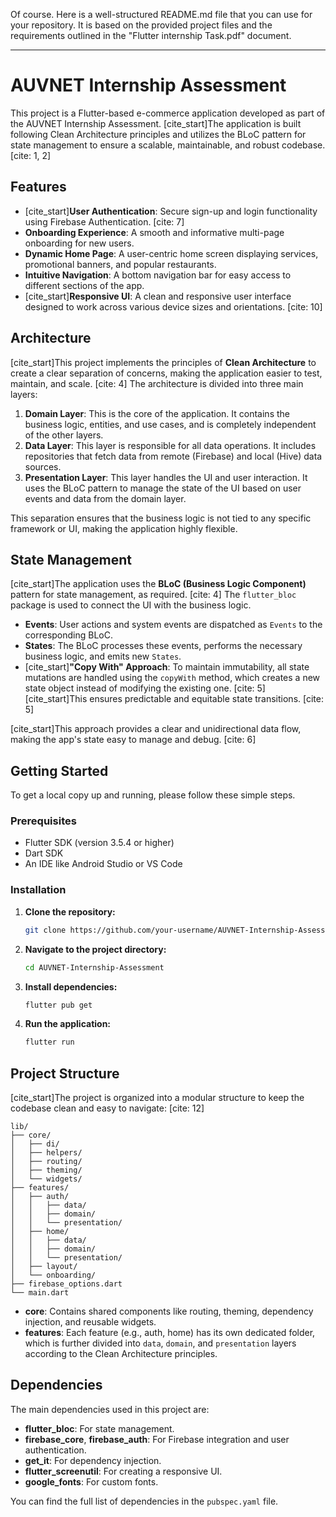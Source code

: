 Of course. Here is a well-structured README.md file that you can use for your repository. It is based on the provided project files and the requirements outlined in the "Flutter internship Task.pdf" document.

***

# AUVNET Internship Assessment

This project is a Flutter-based e-commerce application developed as part of the AUVNET Internship Assessment. [cite_start]The application is built following Clean Architecture principles and utilizes the BLoC pattern for state management to ensure a scalable, maintainable, and robust codebase. [cite: 1, 2]

## Features

* [cite_start]**User Authentication**: Secure sign-up and login functionality using Firebase Authentication. [cite: 7]
* **Onboarding Experience**: A smooth and informative multi-page onboarding for new users.
* **Dynamic Home Page**: A user-centric home screen displaying services, promotional banners, and popular restaurants.
* **Intuitive Navigation**: A bottom navigation bar for easy access to different sections of the app.
* [cite_start]**Responsive UI**: A clean and responsive user interface designed to work across various device sizes and orientations. [cite: 10]

## Architecture

[cite_start]This project implements the principles of **Clean Architecture** to create a clear separation of concerns, making the application easier to test, maintain, and scale. [cite: 4] The architecture is divided into three main layers:

1.  **Domain Layer**: This is the core of the application. It contains the business logic, entities, and use cases, and is completely independent of the other layers.
2.  **Data Layer**: This layer is responsible for all data operations. It includes repositories that fetch data from remote (Firebase) and local (Hive) data sources.
3.  **Presentation Layer**: This layer handles the UI and user interaction. It uses the BLoC pattern to manage the state of the UI based on user events and data from the domain layer.

This separation ensures that the business logic is not tied to any specific framework or UI, making the application highly flexible.

## State Management

[cite_start]The application uses the **BLoC (Business Logic Component)** pattern for state management, as required. [cite: 4] The `flutter_bloc` package is used to connect the UI with the business logic.

* **Events**: User actions and system events are dispatched as `Events` to the corresponding BLoC.
* **States**: The BLoC processes these events, performs the necessary business logic, and emits new `States`.
* [cite_start]**"Copy With" Approach**: To maintain immutability, all state mutations are handled using the `copyWith` method, which creates a new state object instead of modifying the existing one. [cite: 5] [cite_start]This ensures predictable and equitable state transitions. [cite: 5]

[cite_start]This approach provides a clear and unidirectional data flow, making the app's state easy to manage and debug. [cite: 6]

## Getting Started

To get a local copy up and running, please follow these simple steps.

### Prerequisites

* Flutter SDK (version 3.5.4 or higher)
* Dart SDK
* An IDE like Android Studio or VS Code

### Installation

1.  **Clone the repository:**
    ```sh
    git clone https://github.com/your-username/AUVNET-Internship-Assessment.git
    ```
2.  **Navigate to the project directory:**
    ```sh
    cd AUVNET-Internship-Assessment
    ```
3.  **Install dependencies:**
    ```sh
    flutter pub get
    ```
4.  **Run the application:**
    ```sh
    flutter run
    ```

## Project Structure

[cite_start]The project is organized into a modular structure to keep the codebase clean and easy to navigate: [cite: 12]

```
lib/
├── core/
│   ├── di/
│   ├── helpers/
│   ├── routing/
│   ├── theming/
│   └── widgets/
├── features/
│   ├── auth/
│   │   ├── data/
│   │   ├── domain/
│   │   └── presentation/
│   ├── home/
│   │   ├── data/
│   │   ├── domain/
│   │   └── presentation/
│   ├── layout/
│   └── onboarding/
├── firebase_options.dart
└── main.dart
```

* **core**: Contains shared components like routing, theming, dependency injection, and reusable widgets.
* **features**: Each feature (e.g., auth, home) has its own dedicated folder, which is further divided into `data`, `domain`, and `presentation` layers according to the Clean Architecture principles.

## Dependencies

The main dependencies used in this project are:

* **flutter_bloc**: For state management.
* **firebase_core**, **firebase_auth**: For Firebase integration and user authentication.
* **get_it**: For dependency injection.
* **flutter_screenutil**: For creating a responsive UI.
* **google_fonts**: For custom fonts.

You can find the full list of dependencies in the `pubspec.yaml` file.
